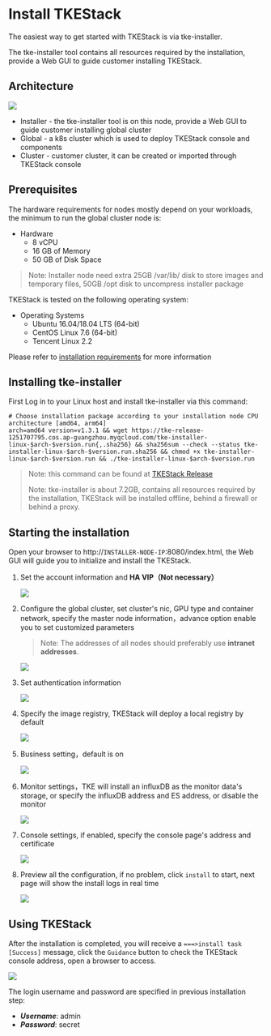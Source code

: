 # Install TKEStack

The easiest way to get started with TKEStack is via tke-installer.

The tke-installer tool contains all resources required by the installation, provide a Web GUI to guide customer installing TKEStack.

## Architecture

![](../../images/TKEStackHighLevelArchitecture@2x.png)

* Installer -  the tke-installer tool is on this node, provide a Web GUI to guide customer installing global cluster
* Global -  a k8s cluster which is used to deploy TKEStack console and components
* Cluster -  customer cluster, it can be created or imported through TKEStack console

## Prerequisites

The hardware requirements for nodes mostly depend on your workloads, the minimum to run the global cluster node is:

* Hardware
  * 8 vCPU
  * 16 GB of Memory
  * 50 GB of Disk Space

> Note: Installer node need extra 25GB /var/lib/ disk to store images and temporary files, 50GB /opt disk to uncompress installer package

TKEStack is tested on the following operating system:

* Operating Systems
  * Ubuntu 16.04/18.04  LTS (64-bit)
  * CentOS Linux 7.6 (64-bit)
  * Tencent Linux 2.2 

Please refer to [ installation requirements](docs/guide/zh-CN/installation/installation-requirement.md) for more information


## Installing tke-installer

First Log in to your Linux host and install tke-installer via this command:

    # Choose installation package according to your installation node CPU architecture [amd64, arm64]
    arch=amd64 version=v1.3.1 && wget https://tke-release-1251707795.cos.ap-guangzhou.myqcloud.com/tke-installer-linux-$arch-$version.run{,.sha256} && sha256sum --check --status tke-installer-linux-$arch-$version.run.sha256 && chmod +x tke-installer-linux-$arch-$version.run && ./tke-installer-linux-$arch-$version.run

> Note: this command can be found at [TKEStack Release](https://github.com/tkestack/tke/releases)
>
> Note: tke-installer is about 7.2GB, contains all resources required by the installation, TKEStack will be installed offline, behind a firewall or behind a proxy.


## Starting the installation

Open your browser to http://`INSTALLER-NODE-IP`:8080/index.html, the Web GUI will guide you to initialize and install the TKEStack.

1. Set the account information and **HA VIP（Not necessary）**
  
   ![](../../images/step-1.png)
  
2. Configure the global cluster, set cluster's nic, GPU type and container network, specify the master node information，advance option enable you to set customized parameters

   > Note: The addresses of all nodes should preferably use **intranet addresses**.

   ![](../../images/step-2.png)

3. Set authentication information

   ![](../../images/step-3.png)

4. Specify the image registry, TKEStack will deploy a local registry by default

   ![](../../images/step-4.png)

5. Business setting，default is on

   ![](../../images/step-5.png)

6. Monitor settings，TKE will install an influxDB as the monitor data's storage, or specify the influxDB address and ES address, or disable the monitor

   ![](../../images/step-6.png)

7. Console settings, if enabled, specify the console page's address and certificate

   ![](../../images/step-7.png)

8. Preview all the configuration, if no problem, click `install` to start, next page will show the install logs in real time

   ![](../../images/step-8.png)


## Using TKEStack

After the installation is completed, you will receive a `===>install task [Success]` message, click the `Guidance` button to check the TKEStack console address, open a browser to access.

   ![](../../images/step-9.png)

The login username and password are specified in previous installation step:

  * ***Username***: admin
  * ***Password***: secret
